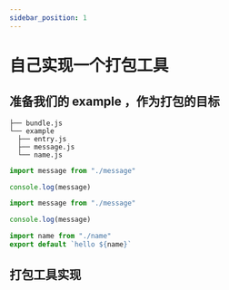 ```yaml
---
sidebar_position: 1
---
```


# 自己实现一个打包工具

## 准备我们的 example ，作为打包的目标

```
├── bundle.js
└── example
  ├── entry.js
  ├── message.js
  └── name.js
```

```js title="entry.js"
import message from "./message"

console.log(message)
```

```js title="message.js"
import message from "./message"

console.log(message)
```

```js title="name.js"
import name from "./name"
export default `hello ${name}`
```

## 打包工具实现

```js title="bundle.js"

```
